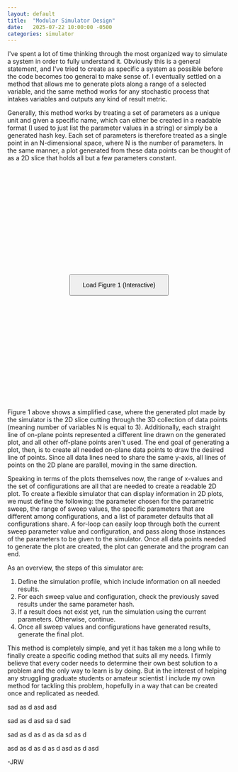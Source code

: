 ```yaml
---
layout: default
title:  "Modular Simulator Design"
date:   2025-07-22 10:00:00 -0500
categories: simulator
---
```


I've spent a lot of time thinking through the most organized way to simulate a system in order to fully understand it. Obviously this is a general statement, and I've tried to create as specific a system as possible before the code becomes too general to make sense of. I eventually settled on a method that allows me to generate plots along a range of a selected variable, and the same method works for any stochastic process that intakes variables and outputs any kind of result metric.

Generally, this method works by treating a set of parameters as a unique unit and given a specific name, which can either be created in a readable format (I used to just list the parameter values in a string) or simply be a generated hash key. Each set of parameters is therefore treated as a single point in an N-dimensional space, where N is the number of parameters. In the same manner, a plot generated from these data points can be thought of as a 2D slice that holds all but a few parameters constant.

<!-- <div style="text-align: center;">
  <iframe src="/assets/3d_plane_plot.html" width="100%" height="500" style="border: none;"></iframe>
  <p style="font-style: italic; margin-top: 0.5em;">
    Figure 1: Interactive plot showing a 2D plane slicing through a 3D grid of points.
  </p>
</div> -->

<div id="plot-container" style="position: relative; height: 500px; display: flex; align-items: center; justify-content: center; text-align: center; margin: 2em 0;">
  <button onclick="load3DPlot(this)" style="padding: 1em 2em; font-size: 1em;">Load Figure 1 (Interactive)</button>
</div>

<script>
  function load3DPlot(button) {
    const container = button.parentElement;
    container.innerHTML = `
      <div style="position: relative; height: 100%;">
        <iframe src="/assets/3d_plane_plot.html" width="100%" height="100%" style="border: none; margin-bottom: -1em;"></iframe>
        <p style="font-style: italic; margin-top: 0.5em;">
          Figure 1: Interactive plot showing a 2D plane slicing through a 3D grid of points.
        </p>
        <button onclick="unload3DPlot()" 
                style="
                  position: absolute;
                  bottom: 10px;
                  right: 10px;
                  padding: 0.5em 1.5em;
                  font-size: 0.9em;
                  background-color: #f0f0f0;
                  border: 1px solid #ccc;
                  border-radius: 4px;
                  cursor: pointer;
                ">
          Unload Plot
        </button>
      </div>
    `;
  }

  function unload3DPlot() {
    const container = document.getElementById("plot-container");
    container.innerHTML = `
      <button onclick="load3DPlot(this)" style="padding: 1em 2em; font-size: 1em;">Load Interactive Plot</button>
    `;
  }
</script>

Figure 1 above shows a simplified case, where the generated plot made by the simulator is the 2D slice cutting through the 3D collection of data points (meaning number of variables N is equal to 3). Additionally, each straight line of on-plane points represented a different line drawn on the generated plot, and all other off-plane points aren't used. The end goal of generating a plot, then, is to create all needed on-plane data points to draw the desired line of points. Since all data lines need to share the same y-axis, all lines of points on the 2D plane are parallel, moving in the same direction.

Speaking in terms of the plots themselves now, the range of x-values and the set of configurations are all that are needed to create a readable 2D plot. To create a flexible simulator that can display information in 2D plots, we must define the following: the parameter chosen for the parametric sweep, the range of sweep values, the specific parameters that are different among configurations, and a list of parameter defaults that all configurations share. A for-loop can easily loop through both the current sweep parameter value and configuration, and pass along those instances of the parameters to be given to the simulator. Once all data points needed to generate the plot are created, the plot can generate and the program can end.

As an overview, the steps of this simulator are:
1. Define the simulation profile, which include information on all needed results.
2. For each sweep value and configuration, check the previously saved results under the same parameter hash.
3. If a result does not exist yet, run the simulation using the current parameters. Otherwise, continue.
4. Once all sweep values and configurations have generated results, generate the final plot.

This method is completely simple, and yet it has taken me a long while to finally create a specific coding method that suits all my needs. I firmly believe that every coder needs to determine their own best solution to a problem and the only way to learn is by doing. But in the interest of helping any struggling graduate students or amateur scientist I include my own method for tackling this problem, hopefully in a way that can be created once and replicated as needed.

sad
as
d
asd
asd

sad
as
d
asd
sa
d
sad

sad
as
d
as
d
as
da
sd
as
d



asd
as
d
as
d
as
d
asd
as
d
asd

-JRW